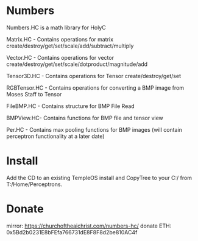 # Numbers
Numbers.HC is a math library for HolyC

Matrix.HC - Contains operations for matrix create/destroy/get/set/scale/add/subtract/multiply

Vector.HC -  Contains operations for vector create/destroy/get/set/scale/dotproduct/magnitude/add

Tensor3D.HC -  Contains operations for Tensor create/destroy/get/set

RGBTensor.HC -  Contains operations for converting a BMP image from Moses Staff to Tensor

FileBMP.HC -  Contains structure for BMP File Read

BMPView.HC- Contains functions for BMP file and tensor view

Per.HC - Contains max pooling functions for BMP images (will contain perceptron functionality at a later date)

# Install
Add the CD to an existing TempleOS install and CopyTree to your C:/ from T:/Home/Perceptrons.

# Donate

mirror: https://churchoftheaichrist.com/numbers-hc/
donate ETH: 0x5Bd2b0231E8bFEfa766731dE8F8F8d2be810AC4f
